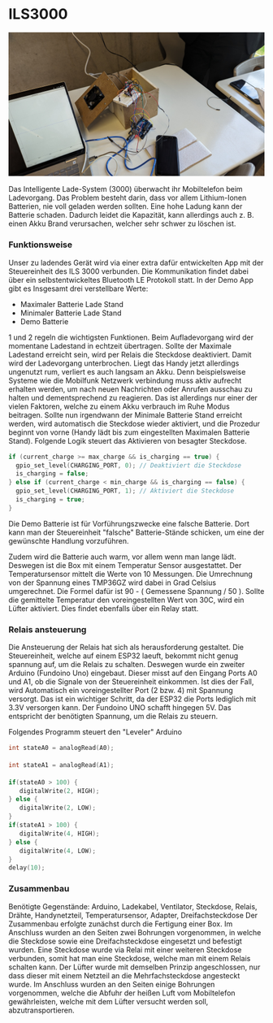 # ILS3000 

![ILS3000](PXL_20240424_061355041.jpg)

Das Intelligente Lade-System (3000) überwacht ihr Mobiltelefon beim Ladevorgang. Das Problem besteht darin, dass vor allem Lithium-Ionen Batterien, nie voll geladen werden sollten. Eine hohe Ladung kann der Batterie schaden. Dadurch leidet die Kapazität, kann allerdings auch z. B. einen Akku Brand verursachen, welcher sehr schwer zu löschen ist.

### Funktionsweise
Unser zu ladendes Gerät wird via einer extra dafür entwickelten App mit der Steuereinheit des ILS 3000 verbunden. Die Kommunikation findet dabei über ein selbstentwickeltes Bluetooth LE Protokoll statt. 
In der Demo App gibt es Insgesamt drei verstellbare Werte:
- Maximaler Batterie Lade Stand
- Minimaler Batterie Lade Stand
- Demo Batterie

1 und 2 regeln die wichtigsten Funktionen.
Beim Aufladevorgang wird der momentane Ladestand in echtzeit übertragen. Sollte der Maximale Ladestand erreicht sein, wird per Relais die Steckdose deaktiviert. Damit wird der Ladevorgang unterbrochen. Liegt das Handy jetzt allerdings ungenutzt rum, verliert es auch langsam an Akku. Denn beispielsweise Systeme wie die Mobilfunk Netzwerk verbindung muss aktiv aufrecht erhalten werden, um nach neuen Nachrichten oder Anrufen ausschau zu halten und dementsprechend zu reagieren. Das ist allerdings nur einer der vielen Faktoren, welche zu einem Akku verbrauch im Ruhe Modus beitragen. 
Sollte nun irgendwann der Minimale Batterie Stand erreicht werden, wird automatisch die Steckdose wieder aktiviert, und die Prozedur beginnt von vorne (Handy lädt bis zum eingestellten Maximalen Batterie Stand).
Folgende Logik steuert das Aktivieren von besagter Steckdose.
```c
if (current_charge >= max_charge && is_charging == true) {
  gpio_set_level(CHARGING_PORT, 0); // Deaktiviert die Steckdose
  is_charging = false;
} else if (current_charge < min_charge && is_charging == false) {
  gpio_set_level(CHARGING_PORT, 1); // Aktiviert die Steckdose
  is_charging = true;
}
```

Die Demo Batterie ist für Vorführungszwecke eine falsche Batterie. Dort kann man der Steuereinheit "falsche" Batterie-Stände schicken, um eine der gewünschte Handlung vorzuführen. 

Zudem wird die Batterie auch warm, vor allem wenn man lange lädt. Deswegen ist die Box mit einem Temperatur Sensor ausgestattet. Der Temperatursensor mittelt die Werte von 10 Messungen. Die Umrechnung von der Spannung eines TMP36GZ wird dabei in Grad Celsius umgerechnet. Die Formel dafür ist 90 - ( Gemessene Spannung / 50 ). Sollte die gemittelte Temperatur den voreingestellten Wert von 30C, wird ein Lüfter aktiviert. Dies findet ebenfalls über ein Relay statt.

### Relais ansteuerung
Die Ansteuerung der Relais hat sich als herausforderung gestaltet. Die Steuereinheit, welche auf einem ESP32 laeuft, bekommt nicht genug spannung auf, um die Relais zu schalten. Deswegen wurde ein zweiter Arduino (Fundoino Uno) eingebaut. Dieser misst auf den Eingang Ports A0 und A1, ob die Signale von der Steuereinheit einkommen. Ist dies der Fall, wird Automatisch ein voreingestellter Port (2 bzw. 4) mit Spannung versorgt. Das ist ein wichtiger Schritt, da der ESP32 die Ports lediglich mit 3.3V versorgen kann. Der Fundoino UNO schafft hingegen 5V. Das entspricht der benötigten Spannung, um die Relais zu steuern.

Folgendes Programm steuert den "Leveler" Arduino
```c
int stateA0 = analogRead(A0);

int stateA1 = analogRead(A1);

if(stateA0 > 100) {
   digitalWrite(2, HIGH);
} else {
   digitalWrite(2, LOW);
}
if(stateA1 > 100) {
   digitalWrite(4, HIGH);
} else {
   digitalWrite(4, LOW);
}
delay(10);
```

### Zusammenbau
Benötigte Gegenstände:
Arduino, Ladekabel, Ventilator, Steckdose, Relais, Drähte, Handynetzteil, Temperatursensor, Adapter, Dreifachsteckdose
Der Zusammenbau erfolgte zunächst durch die Fertigung einer Box. Im Anschluss wurden an den Seiten zwei Bohrungen vorgenommen, in welche die Steckdose sowie eine Dreifachsteckdose eingesetzt und befestigt wurden. Eine Steckdose wurde via Relai mit einer weiteren Steckdose verbunden, somit hat man eine Steckdose, welche man mit einem Relais schalten kann. Der Lüfter wurde mit demselben Prinzip angeschlossen, nur dass dieser mit einem Netzteil an die Mehrfachsteckdose angesteckt wurde. Im Anschluss wurden an den Seiten einige Bohrungen vorgenommen, welche die Abfuhr der heißen Luft vom Mobiltelefon gewährleisten, welche mit dem Lüfter versucht werden soll, abzutransportieren.



